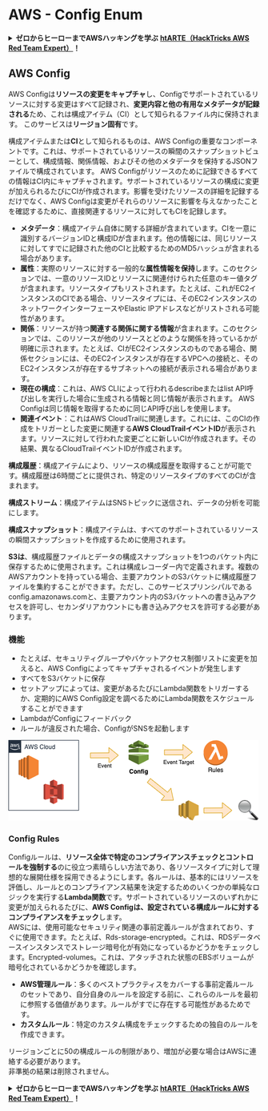 # AWS - Config Enum

<details>

<summary><strong>ゼロからヒーローまでAWSハッキングを学ぶ</strong> <a href="https://training.hacktricks.xyz/courses/arte"><strong>htARTE（HackTricks AWS Red Team Expert）</strong></a><strong>！</strong></summary>

HackTricksをサポートする他の方法：

* **HackTricksで企業を宣伝したい**または**HackTricksをPDFでダウンロードしたい**場合は、[**SUBSCRIPTION PLANS**](https://github.com/sponsors/carlospolop)をチェックしてください！
* [**公式PEASS＆HackTricksグッズ**](https://peass.creator-spring.com)を入手する
* [**The PEASS Family**](https://opensea.io/collection/the-peass-family)を発見し、独占的な[**NFTs**](https://opensea.io/collection/the-peass-family)のコレクションを見る
* **💬 [Discordグループ](https://discord.gg/hRep4RUj7f)**に参加するか、[telegramグループ](https://t.me/peass)に参加するか、**Twitter** 🐦で**フォロー**する [**@hacktricks_live**](https://twitter.com/hacktricks_live)**。**
* **HackTricks**（https://github.com/carlospolop/hacktricks）と[**HackTricks Cloud**](https://github.com/carlospolop/hacktricks-cloud)のGitHubリポジトリにPRを提出して、あなたのハッキングトリックを共有してください。

</details>

## AWS Config

AWS Configは**リソースの変更をキャプチャ**し、Configでサポートされているリソースに対する変更はすべて記録され、**変更内容と他の有用なメタデータが記録される**ため、これは構成アイテム（CI）として知られるファイル内に保持されます。
このサービスは**リージョン固有**です。

構成アイテムまたは**CI**として知られるものは、AWS Configの重要なコンポーネントです。これは、サポートされているリソースの瞬間のスナップショットビューとして、構成情報、関係情報、およびその他のメタデータを保持するJSONファイルで構成されています。 AWS Configがリソースのために記録できるすべての情報はCI内にキャプチャされます。サポートされているリソースの構成に変更が加えられるたびにCIが作成されます。影響を受けたリソースの詳細を記録するだけでなく、AWS Configは変更がそれらのリソースに影響を与えなかったことを確認するために、直接関連するリソースに対してもCIを記録します。

* **メタデータ**：構成アイテム自体に関する詳細が含まれています。CIを一意に識別するバージョンIDと構成IDが含まれます。他の情報には、同じリソースに対してすでに記録された他のCIと比較するためのMD5ハッシュが含まれる場合があります。
* **属性**：実際のリソースに対する一般的な**属性情報を保持**します。このセクションでは、一意のリソースIDとリソースに関連付けられた任意のキー値タグが含まれます。リソースタイプもリストされます。たとえば、これがEC2インスタンスのCIである場合、リソースタイプには、そのEC2インスタンスのネットワークインターフェースやElastic IPアドレスなどがリストされる可能性があります。
* **関係**：リソースが持つ**関連する関係に関する情報**が含まれます。このセクションでは、このリソースが他のリソースとどのような関係を持っているかが明確に示されます。たとえば、CIがEC2インスタンスのものである場合、関係セクションには、そのEC2インスタンスが存在するVPCへの接続と、そのEC2インスタンスが存在するサブネットへの接続が表示される場合があります。
* **現在の構成**：これは、AWS CLIによって行われるdescribeまたはlist API呼び出しを実行した場合に生成される情報と同じ情報が表示されます。 AWS Configは同じ情報を取得するために同じAPI呼び出しを使用します。
* **関連イベント**：これはAWS CloudTrailに関連します。これには、このCIの作成をトリガーとした変更に関連する**AWS CloudTrailイベントID**が表示されます。リソースに対して行われた変更ごとに新しいCIが作成されます。その結果、異なるCloudTrailイベントIDが作成されます。

**構成履歴**：構成アイテムにより、リソースの構成履歴を取得することが可能です。構成履歴は6時間ごとに提供され、特定のリソースタイプのすべてのCIが含まれます。

**構成ストリーム**：構成アイテムはSNSトピックに送信され、データの分析を可能にします。

**構成スナップショット**：構成アイテムは、すべてのサポートされているリソースの瞬間スナップショットを作成するために使用されます。

**S3は**、構成履歴ファイルとデータの構成スナップショットを1つのバケット内に保存するために使用されます。これは構成レコーダー内で定義されます。複数のAWSアカウントを持っている場合、主要アカウントのS3バケットに構成履歴ファイルを集約することができます。ただし、このサービスプリンシパルであるconfig.amazonaws.comと、主要アカウント内のS3バケットへの書き込みアクセスを許可し、セカンダリアカウントにも書き込みアクセスを許可する必要があります。

### 機能

* たとえば、セキュリティグループやバケットアクセス制御リストに変更を加えると、AWS Configによってキャプチャされるイベントが発生します
* すべてをS3バケットに保存
* セットアップによっては、変更があるたびにLambda関数をトリガーするか、定期的にAWS Config設定を調べるためにLambda関数をスケジュールすることができます
* LambdaがConfigにフィードバック
* ルールが違反された場合、ConfigがSNSを起動します

![](<../../../../.gitbook/assets/image (46).png>)

### Config Rules

Configルールは、**リソース全体で特定のコンプライアンスチェックとコントロールを強制する**のに役立つ素晴らしい方法であり、各リソースタイプに対して理想的な展開仕様を採用できるようにします。各ルールは、基本的にはリソースを評価し、ルールとのコンプライアンス結果を決定するためのいくつかの単純なロジックを実行する**Lambda関数**です。サポートされているリソースのいずれかに変更が加えられるたびに、**AWS Configは、設定されている構成ルールに対するコンプライアンスをチェック**します。\
AWSには、使用可能なセキュリティ関連の事前定義ルールが含まれており、すぐに使用できます。たとえば、Rds-storage-encrypted。これは、RDSデータベースインスタンスでストレージ暗号化が有効になっているかどうかをチェックします。Encrypted-volumes。これは、アタッチされた状態のEBSボリュームが暗号化されているかどうかを確認します。

* **AWS管理ルール**：多くのベストプラクティスをカバーする事前定義ルールのセットであり、自分自身のルールを設定する前に、これらのルールを最初に参照する価値があります。ルールがすでに存在する可能性があるためです。
* **カスタムルール**：特定のカスタム構成をチェックするための独自のルールを作成できます。

リージョンごとに50の構成ルールの制限があり、増加が必要な場合はAWSに連絡する必要があります。\
非準拠の結果は削除されません。

<details>

<summary><strong>ゼロからヒーローまでAWSハッキングを学ぶ</strong> <a href="https://training.hacktricks.xyz/courses/arte"><strong>htARTE（HackTricks AWS Red Team Expert）</strong></a><strong>！</strong></summary>

HackTricksをサポートする他の方法：

* **HackTricksで企業を宣伝したい**または**HackTricksをPDFでダウンロードしたい**場合は、[**SUBSCRIPTION PLANS**](https://github.com/sponsors/carlospolop)をチェックしてください！
* [**公式PEASS＆HackTricksグッズ**](https://peass.creator-spring.com)を入手する
* [**The PEASS Family**](https://opensea.io/collection/the-peass-family)を発見し、独占的な[**NFTs**](https://opensea.io/collection/the-peass-family)のコレクションを見る
* **💬 [Discordグループ](https://discord.gg/hRep4RUj7f)**に参加するか、[telegramグループ](https://t.me/peass)に参加するか、**Twitter** 🐦で**フォロー**する [**@hacktricks_live**](https://twitter.com/hacktricks_live)**。**
* **HackTricks**（https://github.com/carlospolop/hacktricks）と[**HackTricks Cloud**](https://github.com/carlospolop/hacktricks-cloud)のGitHubリポジトリにPRを提出して、あなたのハッキングトリックを共有してください。

</details>
